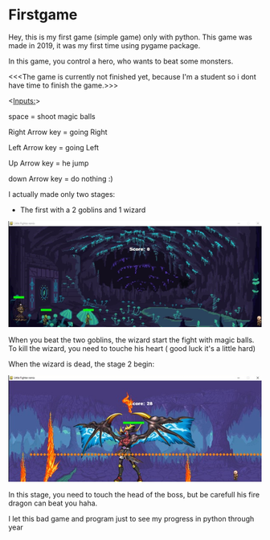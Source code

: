 # Firstgame
Hey, this is my first game (simple game) only with python.
This game was made in 2019, it was my first time using pygame package.

In this game, you control a hero, who wants to beat some monsters.

<<<The game is currently not finished yet, because I'm a student so i dont have time to finish the game.>>>

<<Inputs:>>

space = shoot magic balls

Right Arrow key = going Right

Left Arrow key = going Left

Up Arrow key = he jump

down Arrow key = do nothing :)


I actually made only two stages:

  - The first with a 2 goblins and 1 wizard

![](ForReadMe/stage1.JPG)
 
 When you beat the two goblins, the wizard start the fight with magic balls.
 To kill the wizard, you need to touche his heart ( good luck it's a little hard)
 
 When the wizard is dead, the stage 2 begin:
 
![](ForReadMe/stage2.JPG)
 
 In this stage, you need to touch the head of the boss, but be carefull his fire dragon can beat you haha.
 
 
 I let this bad game and program just to see my progress in python through year
